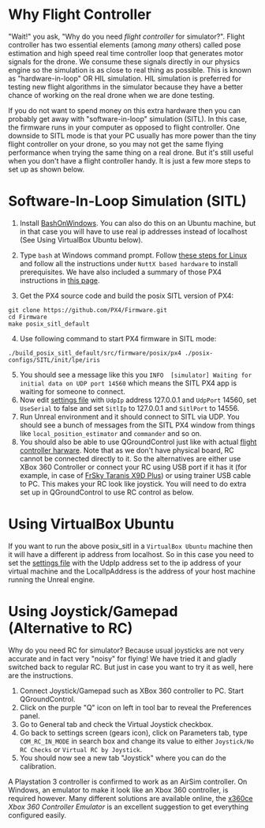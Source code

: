 # Why Flight Controller
"Wait!" you ask, "Why do you need *flight controller* for simulator?". Flight controller has two essential elements (among *many* others) called pose estimation and high speed real time controller loop that generates motor signals for the drone. We consume these signals directly in our physics engine so the simulation is as close to real thing as possible. This is known as "hardware-in-loop" OR HIL simulation. HIL simulation is preferred for testing 
new flight algorithms in the simulator because they have a better chance of working on the real drone when we are done testing.

If you do not want to spend money on this extra hardware then you can probably get away with "software-in-loop" simulation (SITL). 
In this case, the firmware runs in your computer as opposed to flight controller. One downside to SITL mode is that your PC usually has more power than 
the tiny flight controller on your drone, so you may not get the same flying performance when trying the same thing on a real drone.
But it's still useful when you don't have a flight controller handy. It is just a few more steps to set up as shown below.

# Software-In-Loop Simulation (SITL)
1. Install [BashOnWindows](https://msdn.microsoft.com/en-us/commandline/wsl/install_guide).  You can also do this on an Ubuntu machine, 
but in that case you will have to use real ip addresses instead of localhost (See Using VirtualBox Ubuntu below).
2. Type `bash` at Windows command prompt. Follow [these steps for Linux](http://dev.px4.io/starting-installing-linux.html) 
and follow all the instructions under `NuttX based hardware` to install prerequisites.  We have also included a summary of
those PX4 instructions in [this page](px4.md).

3. Get the PX4 source code and build the posix SITL version of PX4:
```
git clone https://github.com/PX4/Firmware.git
cd Firmware
make posix_sitl_default
```
4. Use following command to start PX4 firmware in SITL mode:
```
./build_posix_sitl_default/src/firmware/posix/px4 ./posix-configs/SITL/init/lpe/iris
```
5. You should see a message like this you `INFO  [simulator] Waiting for initial data on UDP port 14560` which means the SITL PX4 app is
waiting for someone to connect.
6. Now edit [settings file](settings.md) with `UdpIp` address 127.0.0.1 and `UdpPort` 14560, set `UseSerial` to false
and set `SitlIp` to 127.0.0.1 and `SitlPort` to 14556.
7. Run Unreal environment and it should connect to SITL via UDP.  You should see a bunch of messages from the SITL PX4 window from
things like `local_position_estimator` and `commander` and so on.
8. You should also be able to use QGroundControl just like with actual [flight controller harware](prereq.md). 
Note that as we don't have physical board, RC cannot be connected directly to it. 
So the alternatives are either use XBox 360 Controller or connect your RC using USB port if it has it 
(for example, in case of [FrSky Taranis X9D Plus](prereq.md)) or using trainer USB cable to PC. 
This makes your RC look like joystick. You will need to do extra set up in QGroundControl to use RC control as below.

# Using VirtualBox Ubuntu

If you want to run the above posix_sitl in a `VirtualBox Ubuntu` machine then it will have a different ip address from localhost.
So in this case you need to set the [settings file](settings.md) with the UdpIp address set to the ip address of your virtual machine
and the LocalIpAddress is the address of your host machine running the Unreal engine. 

# Using Joystick/Gamepad (Alternative to RC)
Why do you need RC for simulator? Because usual joysticks are not very accurate and in fact very "noisy" for flying! 
We have tried it and gladly switched back to regular RC. But just in case you want to try it as well, here are the instructions.

1. Connect Joystick/Gamepad such as XBox 360 controller to PC. Start QGroundControl.
2. Click on the purple "Q" icon on left in tool bar to reveal the Preferences panel.
3. Go to General tab and check the Virtual Joystick checkbox.
4. Go back to settings screen (gears icon), click on Parameters tab, type `COM_RC_IN_MODE` in search box and change its value to either `Joystick/No RC Checks` or `Virtual RC by Joystick`.
5. You should now see a new tab "Joystick" where you can do the calibration.

A Playstation 3 controller is confirmed to work as an AirSim controller. On Windows, an emulator to make it look like an Xbox 360 controller, is required however. Many different solutions are available online, the [x360ce](https://github.com/x360ce/x360ce) _Xbox 360 Controller Emulator_ is an excellent suggestion to get everything configured easily.
